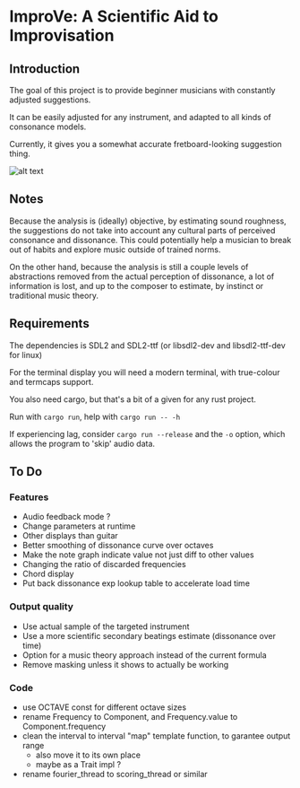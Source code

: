 # ImproVe: A Scientific Aid to Improvisation

## Introduction

The goal of this project is to provide beginner musicians with constantly adjusted suggestions.

It can be easily adjusted for any instrument, and adapted to all kinds of consonance models.

Currently, it gives you a somewhat accurate fretboard-looking suggestion thing.

![alt text](https://i.imgur.com/XD9MSTb.png)

## Notes

Because the analysis is (ideally) objective, by estimating sound roughness, the suggestions do not take into account any cultural parts of perceived consonance and dissonance. This could potentially help a musician to break out of habits and explore music outside of trained norms.

On the other hand, because the analysis is still a couple levels of abstractions removed from the actual perception of dissonance,
a lot of information is lost, and up to the composer to estimate, by instinct or traditional music theory.

## Requirements

The dependencies is SDL2 and SDL2-ttf (or libsdl2-dev and libsdl2-ttf-dev for linux)

For the terminal display you will need a modern terminal, with true-colour and termcaps support.

You also need cargo, but that's a bit of a given for any rust project.

Run with `cargo run`, help with `cargo run -- -h`

If experiencing lag, consider `cargo run --release` and the `-o` option, which allows the program to 'skip' audio data.

## To Do

### Features

* Audio feedback mode ?
* Change parameters at runtime
* Other displays than guitar
* Better smoothing of dissonance curve over octaves
* Make the note graph indicate value not just diff to other values
* Changing the ratio of discarded frequencies
* Chord display
* Put back dissonance exp lookup table to accelerate load time

### Output quality

* Use actual sample of the targeted instrument
* Use a more scientific secondary beatings estimate (dissonance over time)
* Option for a music theory approach instead of the current formula
* Remove masking unless it shows to actually be working

### Code

* use OCTAVE const for different octave sizes
* rename Frequency to Component, and Frequency.value to Component.frequency
* clean the interval to interval "map" template function, to garantee output range
  * also move it to its own place
  * maybe as a Trait impl ?
* rename fourier_thread to scoring_thread or similar